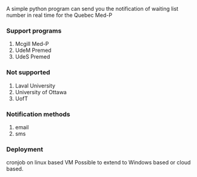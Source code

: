 A simple python program can send you the notification of waiting list number in real time for the Quebec Med-P


### Support programs
1. Mcgill Med-P
2. UdeM Premed
3. UdeS Premed
   
### Not supported  
1. Laval University
2. University of Ottawa
3. UofT
   
### Notification methods
1. email
2. sms

### Deployment
cronjob on linux based VM
Possible to extend to Windows based or cloud based. 



